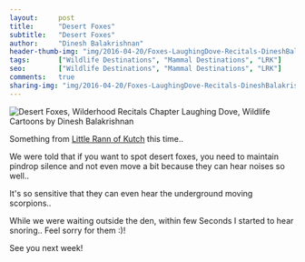 ```yaml
---
layout:     post
title:      "Desert Foxes"
subtitle:   "Desert Foxes"
author:     "Dinesh Balakrishnan"
header-thumb-img: "img/2016-04-20/Foxes-LaughingDove-Recitals-DineshBalakrishnan.jpeg"
tags:       ["Wildlife Destinations", "Mammal Destinations", "LRK"]
seo: 		["Wildlife Destinations", "Mammal Destinations", "LRK"]
comments:   true
sharing-img: "img/2016-04-20/Foxes-LaughingDove-Recitals-DineshBalakrishnan.jpeg"
---
```



<img src="{{ site.baseurl }}/img/2016-04-20/Foxes-LaughingDove-Recitals-DineshBalakrishnan.jpeg" alt="Desert Foxes, Wilderhood Recitals Chapter Laughing Dove, Wildlife Cartoons by Dinesh Balakrishnan">

<p>
Something from <a href="http://www.wilderhood.com/destination/Kutch" target="_blank">Little Rann of Kutch</a> this time..
</p>

<p>
We were told that if you want to spot desert foxes, you need to maintain pindrop silence and not even move a bit because they can hear noises so well.. 
</p>

<p>
It's so sensitive that they can even hear the underground moving scorpions..
</p>

<p>
While we were waiting outside the den, within few Seconds I started to hear snoring.. Feel sorry for them :)!
</p>

<p>
See you next week!
</p>